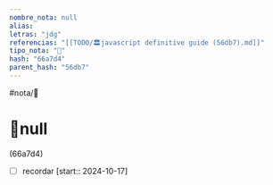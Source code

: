 ```yaml
---
nombre_nota: null
alias: 
letras: "jdg"
referencias: "[[TODO/🏛️javascript definitive guide (56db7).md]]"
tipo_nota: "📑"
hash: "66a7d4"
parent_hash: "56db7"
---
```


#nota/📑

# 📑null
<div class="hash">(66a7d4)</div>

- [ ] recordar  [start:: 2024-10-17]
